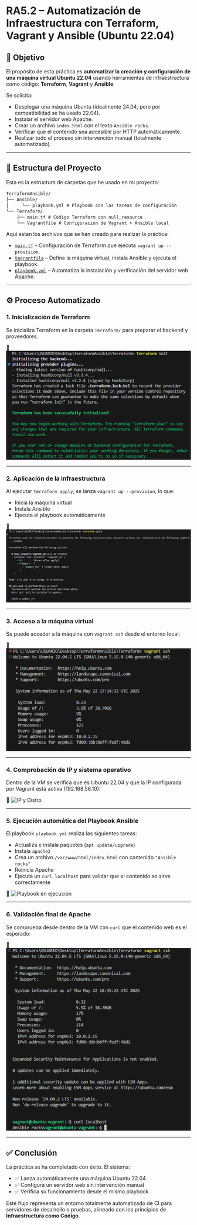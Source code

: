 # RA5.2 – Automatización de Infraestructura con Terraform, Vagrant y Ansible (Ubuntu 22.04)

## 🎯 Objetivo

El propósito de esta práctica es **automatizar la creación y configuración de una máquina virtual Ubuntu 22.04** usando herramientas de infraestructura como código: **Terraform**, **Vagrant** y **Ansible**.

Se solicita:
- Desplegar una máquina Ubuntu (idealmente 24.04, pero por compatibilidad se ha usado 22.04).
- Instalar el servidor web Apache.
- Crear un archivo `index.html` con el texto `Ansible rocks`.
- Verificar que el contenido sea accesible por HTTP automáticamente.
- Realizar todo el proceso sin intervención manual (totalmente automatizado).

---

## 🧱 Estructura del Proyecto

Esta es la estructura de carpetas que he usado en mi proyecto:

```
TerraformAnsible/
├── Ansible/
│     └── playbook.yml # Playbook con las tareas de configuración
└── Terraform/
    ├── main.tf # Código Terraform con null_resource
    └── Vagrantfile # Configuración de Vagrant + Ansible local
```

Aquí estan los archivos que se han creado para realizar la práctica:

- [`main.tf`](https://github.com/marconajcoz/pps-1033563/blob/main/RA5/RA5_2/assets/code/Vagrantfile) – Configuración de Terraform que ejecuta `vagrant up --provision`.
- [`Vagrantfile`](https://github.com/marconajcoz/pps-1033563/blob/main/RA5/RA5_2/assets/code/vagrantfile) – Define la máquina virtual, instala Ansible y ejecuta el playbook.
- [`playbook.yml`](https://github.com/marconajcoz/pps-1033563/blob/main/RA5/RA5_2/assets/code/playbook.yml) – Automatiza la instalación y verificación del servidor web Apache.

---

## ⚙️ Proceso Automatizado

### 1. Inicialización de Terraform

Se inicializa Terraform en la carpeta `Terraform/` para preparar el backend y proveedores.

📸 ![Terraform Init](https://github.com/marconajcoz/pps-1033563/raw/main/RA5/RA5_2/assets/images/1-TerraformInit.PNG)

---

### 2. Aplicación de la infraestructura

Al ejecutar `terraform apply`, se lanza `vagrant up --provision`, lo que:
- Inicia la máquina virtual
- Instala Ansible
- Ejecuta el playbook automáticamente

📸 ![Terraform Apply](https://github.com/marconajcoz/pps-1033563/raw/main/RA5/RA5_2/assets/images/2-TerraformApply.PNG)

---

### 3. Acceso a la máquina virtual

Se puede acceder a la máquina con `vagrant ssh` desde el entorno local:

📸 ![SSH acceso](https://github.com/marconajcoz/pps-1033563/raw/main/RA5/RA5_2/assets/images/3-VagrantSSH(acceder).PNG)

---

### 4. Comprobación de IP y sistema operativo

Dentro de la VM se verifica que es Ubuntu 22.04 y que la IP configurada por Vagrant está activa (192.168.56.10):

📸 ![IP y Distro](https://github.com/marconajcoz/pps-1033563/raw/main/RA5/RA5_2/assets/images/4-ComprobarIPyDistribución.PNG)

---

### 5. Ejecución automática del Playbook Ansible

El playbook `playbook.yml` realiza las siguientes tareas:
- Actualiza e instala paquetes (`apt update/upgrade`)
- Instala `apache2`
- Crea un archivo `/var/www/html/index.html` con contenido `"Ansible rocks"`
- Reinicia Apache
- Ejecuta un `curl localhost` para validar que el contenido se sirve correctamente

📸 ![Playbook en ejecución](https://github.com/marconajcoz/pps-1033563/raw/main/RA5/RA5_2/assets/images/5-DemostraciónPlaybookEjecutado.PNG)

---

### 6. Validación final de Apache

Se comprueba desde dentro de la VM con `curl` que el contenido web es el esperado:

📸 ![Comprobación curl](https://github.com/marconajcoz/pps-1033563/raw/main/RA5/RA5_2/assets/images/6-ComprobarApacheFunciona.PNG)

---

## ✅ Conclusión

La práctica se ha completado con éxito. El sistema:

- ✅ Lanza automáticamente una máquina Ubuntu 22.04  
- ✅ Configura un servidor web sin intervención manual  
- ✅ Verifica su funcionamiento desde el mismo playbook  

Este flujo representa un entorno totalmente automatizado de CI para servidores de desarrollo o pruebas, alineado con los principios de **Infraestructura como Código**.
